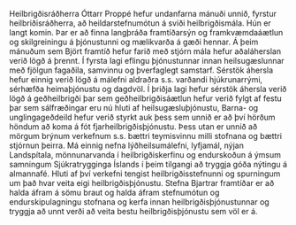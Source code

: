 Heilbrigðisráðherra Óttarr Proppé hefur undanfarna mánuði unnið, fyrstur heilbriðisráðherra, að heildarstefnumótun á sviði heilbrigðismála. Hún er langt komin. Þar er að finna langþráða framtíðarsýn og framkvæmdaáætlun og skilgreiningu á þjónustunni og mælikvarða á gæði hennar. Á þeim mánuðum sem Björt framtíð hefur farið með stjórn mála hefur aðaláherslan verið lögð á þrennt. Í fyrsta lagi eflingu þjónustunnar innan heilsugæslunnar með fjölgun fagaðila, samvinnu og þverfaglegt samstarf. Sérstök áhersla hefur einnig verið lögð á málefni aldraðra s.s. varðandi hjúkrunarrými, sérhæfða heimaþjónustu og dagdvöl. Í þriðja lagi hefur sérstök áhersla verið lögð á geðheilbrigði þar sem geðheilbrigðisáætlun hefur verið fylgt af festu þar sem sálfræðingar eru nú hluti af heilsugæsluþjónustu, Barna- og unglingageðdeild hefur verið styrkt auk þess sem unnið er að því hörðum höndum að koma á fót fjarheilbrigðisþjónustu. Þess utan er unnið að mörgum brýnum verkefnum s.s. bættri teymisvinnu milli stofnana og bættri stjórnun þeirra. Má einnig nefna lýðheilsumálefni, lyfjamál, nýjan Landspítala, mönnunarvanda í heilbrigðiskerfinu og endurskoðun á ýmsum samningum Sjúkratrygginga Íslands í þeim tilgangi að tryggja góða nýtingu á almannafé. Hluti af því verkefni tengist heilbrigðisstefnunni og spurningum um það hvar veita eigi heilbrigðisþjónustu. Stefna Bjartrar framtíðar er að halda áfram á sömu braut og halda áfram stefnumótun og endurskipulagningu stofnana og kerfa innan heilbrigðisþjónustunnar og tryggja að unnt verði að veita bestu heilbrigðisþjónustu sem völ er á.
